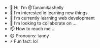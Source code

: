 - 👋 Hi, I’m @Tanamikashelly
- 👀 I’m interested in learning new things
- 🌱 I’m currently learning web development
- 💞️ I’m looking to collaborate on ...
- 📫 How to reach me ...
- 😄 Pronouns: tanny
- ⚡ Fun fact: lol

<!---
Tanamikashelly/Tanamikashelly is a ✨ special ✨ repository because its `README.md` (this file) appears on your GitHub profile.
You can click the Preview link to take a look at your changes.
--->
